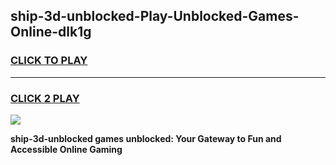 
## ship-3d-unblocked-Play-Unblocked-Games-Online-dlk1g
<h3>
<a href="https://premium76.site?title=ship-3d-unblocked&ref=25A">CLICK TO PLAY</a></h3>
<hr>

<h3>
<a href="https://premium76.site?title=ship-3d-unblocked&ref=25A">CLICK 2 PLAY</a>
  
</h3>

<a href="https://premium76.site?title=ship-3d-unblocked&ref=25A"><img src="https://clearcache.store/games.png"></a>


**ship-3d-unblocked games unblocked: Your Gateway to Fun and Accessible Online Gaming**
